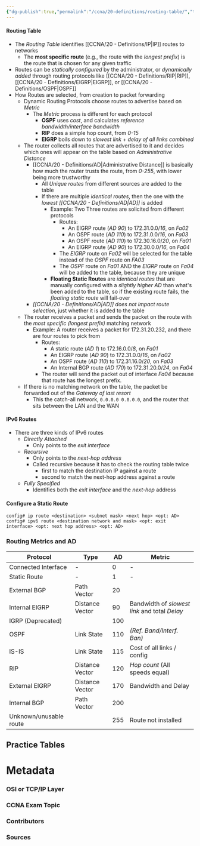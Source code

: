 ```yaml
---
{"dg-publish":true,"permalink":"/ccna/20-definitions/routing-table/","tags":["defs_ccna"]}
---
```


#### Routing Table
- The *Routing Table* identifies [[CCNA/20 - Definitions/IP\|IP]] routes to networks
	- The **most specific route** (e.g., the route with the *longest prefix*) is the route that is chosen for any given traffic
- Routes can be *statically configured* by the administrator, or *dynamically added* through routing protocols like [[CCNA/20 - Definitions/RIP\|RIP]], [[CCNA/20 - Definitions/EIGRP\|EIGRP]], or [[CCNA/20 - Definitions/OSPF\|OSPF]]
- How Routes are selected, from creation to packet forwarding
	- Dynamic Routing Protocols choose routes to advertise based on *Metric*
		- The *Metric* process is different for each protocol
			- **OSPF** uses *cost*, and calculates *reference bandwidth/interface bandwidth*
			- **RIP** does a simple hop count, from *0-15*
			- **EIGRP** boils down to *slowest link* + *delay of all links combined*
	- The router collects all routes that are advertised to it and decides which ones will appear on the table based on *Administrative Distance*
		- [[CCNA/20 - Definitions/AD\|Administrative Distance]] is basically how much the router trusts the route, from *0-255*, with lower being more trustworthy
			- All *Unique routes* from different sources are added to the table
			- If there are multiple *identical routes*, then the one with the *lowest [[CCNA/20 - Definitions/AD\|AD]]* is added
				- Example: Two Three routes are solicited from different protocols
					- Routes:
						- An EIGRP route (*AD 90*) to 172.31.0.0/*16*, on *Fa02*
						- An OSPF route (*AD 110*) to 172.31.0.0/*16*, on *Fa03*
						- An OSPF route (*AD 110*) to 172.30.16.0/*20*, on *Fa01*
						- An EIGRP route (*AD 90*) to 172.30.0.0/*16*, on *Fa04*
					- The *EIGRP* route on *Fa02* will be selected for the table instead of the *OSPF* route on *FA03*
					- The *OSPF* route on *Fa01* AND the *EIGRP* route on *Fa04* will be added to the table, because they are unique
				- **Floating Static Routes** are *identical routes* that are manually configured with a *slightly higher AD* than what's been added to the table, so if the existing route fails, the *floating static route* will fail-over
		- *[[CCNA/20 - Definitions/AD\|AD]] does not impact route selection*, just whether it is added to the table
	- The router receives a packet and sends the packet on the route with the *most specific (longest prefix)* matching network
		- Example: A router receives a packet for 172.31.20.232, and there are four routes to pick from
			- Routes:
				- A static route (*AD 1*) to 172.16.0.0/*8*, on *Fa01*
				- An EIGRP route (*AD 90*) to 172.31.0.0/*16*, on *Fa02*
				- An OSPF route (*AD 110*) to 172.31.16.0/*20*, on *Fa03*
				- An Internal BGP route (*AD 170*) to 172.31.20.0/*24*, on *Fa04*
			- The router will send the packet out of interface *Fa04* because that route has the longest prefix.
	- If there is no matching network on the table, the packet be forwarded out of the *Gateway of last resort*
		- This the catch-all network, `0.0.0.0 0.0.0.0`, and the router that sits between the LAN and the WAN

#### IPv6 Routes
- There are three kinds of IPv6 routes
	- *Directly Attached*
		- Only points to the *exit interface*
	- *Recursive*
		- Only points to the *next-hop address*
		- Called recursive because it has to check the routing table twice
			- first to match the destination IP against a route
			- second to match the next-hop address against a route
	- *Fully Specified*
		- Identifies both the *exit interface* and the *next-hop* address

#### Configure a Static Route
`config# ip route <destination> <subnet mask> <next hop> <opt: AD>`
`config# ipv6 route <destination network and mask> <opt: exit interface> <opt: next hop address> <opt: AD>  `


### Routing Metrics and AD
| Protocol               | Type            | AD  | Metric                                           |
| ---------------------- | --------------- | --- | ------------------------------------------------ |
| Connected Interface    | -               | 0   | -                                                |
| Static Route           | -               | 1   | -                                                |
| External BGP           | Path Vector     | 20  |                                                  |
| Internal EIGRP         | Distance Vector | 90  | Bandwidth of *slowest link* and total *Delay*        |
| IGRP (Deprecated)      |                 | 100 |                                                  |
| OSPF                   | Link State      | 110 | *(Ref. Band/Interf. Ban)* |
| IS-IS                  | Link State      | 115 | Cost of all links / config                       |
| RIP                    | Distance Vector | 120 | *Hop count* (All speeds equal)                     |
| External EIGRP         | Distance Vector | 170 | Bandwidth and Delay                              |
| Internal BGP           | Path Vector     | 200 |                                                  |
| Unknown/unusable route |                 | 255 | Route not installed                              |

## Practice Tables






# Metadata
### OSI or TCP/IP Layer

### CCNA Exam Topic

### Contributors

### Sources
